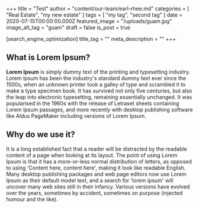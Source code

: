 +++
title = "Test"
author = "content/our-team/earl-rhee.md"
categories = [ "Real Estate", "my new estate" ]
tags = [ "my tag", "second tag" ]
date = 2020-07-15T00:00:00.000Z
featured_image = "/uploads/guam.jpg"
image_alt_tag = "guam"
draft = false
is_post = true

[search_engine_optimization]
title_tag = ""
meta_description = ""
+++

## What is Lorem Ipsum?

**Lorem Ipsum**&nbsp;is simply dummy text of the printing and typesetting industry. Lorem Ipsum has been the industry's standard dummy text ever since the 1500s, when an unknown printer took a galley of type and scrambled it to make a type specimen book. It has survived not only five centuries, but also the leap into electronic typesetting, remaining essentially unchanged. It was popularised in the 1960s with the release of Letraset sheets containing Lorem Ipsum passages, and more recently with desktop publishing software like Aldus PageMaker including versions of Lorem Ipsum.

## Why do we use it?

It is a long established fact that a reader will be distracted by the readable content of a page when looking at its layout. The point of using Lorem Ipsum is that it has a more-or-less normal distribution of letters, as opposed to using 'Content here, content here', making it look like readable English. Many desktop publishing packages and web page editors now use Lorem Ipsum as their default model text, and a search for 'lorem ipsum' will uncover many web sites still in their infancy. Various versions have evolved over the years, sometimes by accident, sometimes on purpose (injected humour and the like).
